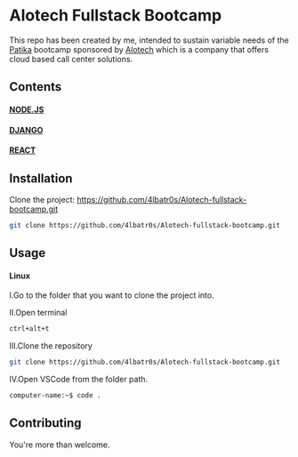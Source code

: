 # Alotech Fullstack Bootcamp

This repo has been created by me, intended to sustain variable needs of the [Patika](https://www.patika.dev) bootcamp sponsored by  [Alotech](https://www.alotech.com.tr) which is a company that offers cloud based call center solutions.

## Contents


#### [NODE.JS](https://github.com/4lbatr0s/Alotech-fullstack-bootcamp/tree/master/NodeJS) 


#### [DJANGO](https://github.com/4lbatr0s/Alotech-fullstack-bootcamp/tree/master/Django)


#### [REACT](https://github.com/4lbatr0s/Alotech-fullstack-bootcamp/tree/master/React)



## Installation 

Clone the project: https://github.com/4lbatr0s/Alotech-fullstack-bootcamp.git
```sh
git clone https://github.com/4lbatr0s/Alotech-fullstack-bootcamp.git
```

## Usage

#### Linux

I.Go to the folder that you want to clone the project into.

II.Open terminal

```sh
ctrl+alt+t
```
III.Clone the repository

```sh
git clone https://github.com/4lbatr0s/Alotech-fullstack-bootcamp.git
```

IV.Open VSCode from the folder path.

```sh
computer-name:~$ code .
```


## Contributing

You're more than welcome.